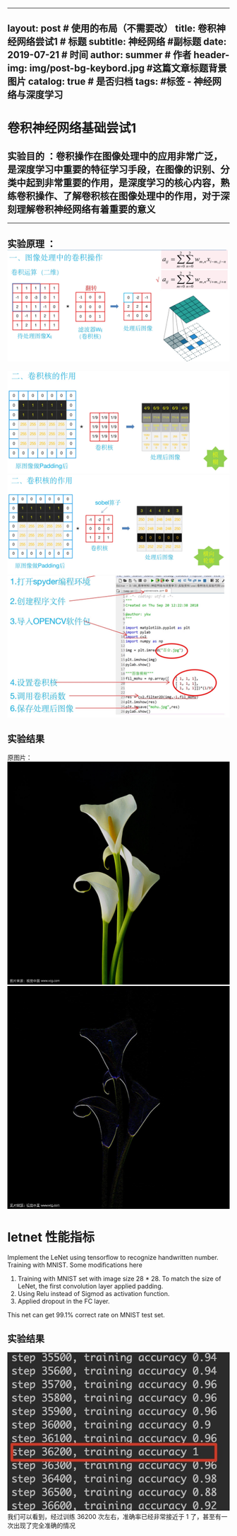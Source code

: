  ---
layout:     post   				    # 使用的布局（不需要改）
title:      卷积神经网络尝试1 # 标题 
subtitle:   神经网络  #副标题
date:       2019-07-21				# 时间
author:     summer					# 作者
header-img: img/post-bg-keybord.jpg 	#这篇文章标题背景图片
catalog: true 						# 是否归档
tags:								#标签
    - 神经网络与深度学习
---

# 卷积神经网络基础尝试1

## 实验目的 ：卷积操作在图像处理中的应用非常广泛，是深度学习中重要的特征学习手段，在图像的识别、分类中起到非常重要的作用，是深度学习的核心内容，熟练卷积操作、了解卷积核在图像处理中的作用，对于深刻理解卷积神经网络有着重要的意义
-------

## 实验原理 ：![-w1095](media/15635408065583/15635409376912.jpg)
![-w1058](media/15635408065583/15635409748446.jpg)
![-w1113](media/15635408065583/15635409635179.jpg)
![-w701](media/15635408065583/15635409999624.jpg)
## 实验结果
原图片：
![百合](media/15635408065583/%E7%99%BE%E5%90%88.jpg)
![XXXX](media/15635408065583/XXXX.jpg)

# letnet 性能指标
 Implement the LeNet using tensorflow to recognize handwritten number. Training with MNIST. 
Some modifications here
1. Training with MNIST set with image size 28 * 28. To match the size of LeNet, the first convolution layer applied padding.
2. Using Relu instead of Sigmod as activation function.
3. Applied dropout in the FC layer.

This net can get 99.1% correct rate on MNIST test set.

## 实验结果 
![-w331](media/15635408065583/15635419485083.jpg)
我们可以看到，经过训练 36200 次左右，准确率已经非常接近于 1 了，甚至有一次出现了完全准确的情况